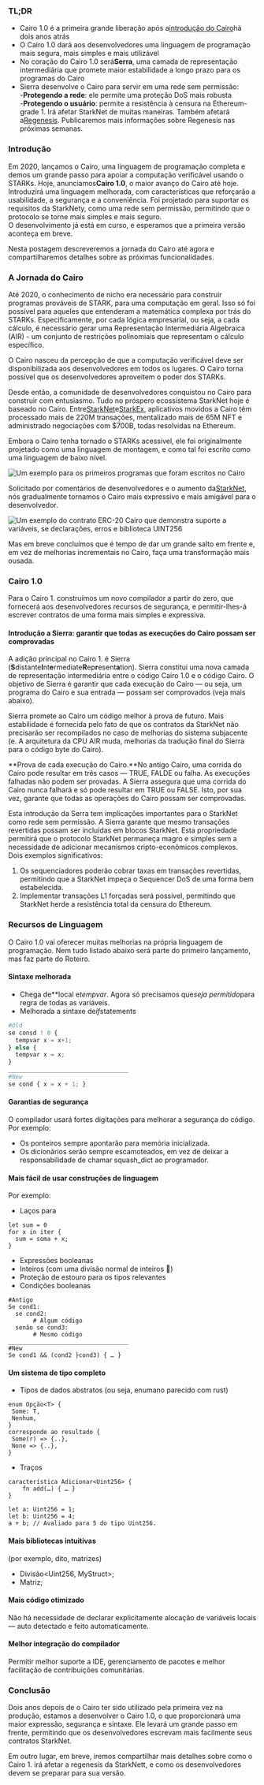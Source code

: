 ### TL;DR

* Cairo 1.0 é a primeira grande liberação após a[introdução do Cairo](https://medium.com/starkware/hello-cairo-3cb43b13b209)há dois anos atrás
* O Cairo 1.0 dará aos desenvolvedores uma linguagem de programação mais segura, mais simples e mais utilizável
* No coração do Cairo 1.0 será**Serra**, uma camada de representação intermediária que promete maior estabilidade a longo prazo para os programas do Cairo
* Sierra desenvolve o Cairo para servir em uma rede sem permissão:\
  -**Protegendo a rede**: ele permite uma proteção DoS mais robusta\
  -**Protegendo o usuário**: permite a resistência à censura na Ethereum-grade 1. Irá afetar StarkNet de muitas maneiras. Também afetará a[Regenesis](https://medium.com/starkware/regenesis-starknets-no-sweat-state-reset-e296b12b80ae). Publicaremos mais informações sobre Regenesis nas próximas semanas.

### Introdução

Em 2020, lançamos o Cairo, uma linguagem de programação completa e demos um grande passo para apoiar a computação verificável usando o STARKs. Hoje, anunciamos**Cairo 1.0**, o maior avanço do Cairo até hoje. Introduzirá uma linguagem melhorada, com características que reforçarão a usabilidade, a segurança e a conveniência. Foi projetado para suportar os requisitos da StarkNety, como uma rede sem permissão, permitindo que o protocolo se torne mais simples e mais seguro.\
O desenvolvimento já está em curso, e esperamos que a primeira versão aconteça em breve.

Nesta postagem descreveremos a jornada do Cairo até agora e compartilharemos detalhes sobre as próximas funcionalidades.

### A Jornada do Cairo

Até 2020, o conhecimento de nicho era necessário para construir programas prováveis de STARK, para uma computação em geral. Isso só foi possível para aqueles que entenderam a matemática complexa por trás do STARKs. Especificamente, por cada lógica empresarial, ou seja, a cada cálculo, é necessário gerar uma Representação Intermediária Algebraica (AIR) - um conjunto de restrições polinomiais que representam o cálculo específico.

O Cairo nasceu da percepção de que a computação verificável deve ser disponibilizada aos desenvolvedores em todos os lugares. O Cairo torna possível que os desenvolvedores aproveitem o poder dos STARKs.

Desde então, a comunidade de desenvolvedores conquistou no Cairo para construir com entusiasmo. Tudo no próspero ecossistema StarkNet hoje é baseado no Cairo. Entre[StarkNet](https://starkware.co/starknet/)e[StarkEx](https://starkware.co/starkex/), aplicativos movidos a Cairo têm processado mais de 220M transações, mentalizado mais de 65M NFT e administrado negociações com $700B, todas resolvidas na Ethereum.

Embora o Cairo tenha tornado o STARKs acessível, ele foi originalmente projetado como uma linguagem de montagem, e como tal foi escrito como uma linguagem de baixo nível.

![Um exemplo para os primeiros programas que foram escritos no Cairo](/assets/cairocode_01.png "Um exemplo para os primeiros programas que foram escritos no Cairo")

Solicitado por comentários de desenvolvedores e o aumento da[StarkNet](https://starkware.co/starknet/), nós gradualmente tornamos o Cairo mais expressivo e mais amigável para o desenvolvedor.

![Um exemplo do contrato ERC-20 Cairo que demonstra suporte a variáveis, se declarações, erros e biblioteca UINT256](/assets/cairocode_02.png "Um exemplo do contrato ERC-20 Cairo que demonstra suporte a variáveis, se declarações, erros e biblioteca UINT256")

Mas em breve concluímos que é tempo de dar um grande salto em frente e, em vez de melhorias incrementais no Cairo, faça uma transformação mais ousada.

### Cairo 1.0

Para o Cairo 1. construímos um novo compilador a partir do zero, que fornecerá aos desenvolvedores recursos de segurança, e permitir-lhes-á escrever contratos de uma forma mais simples e expressiva.

#### Introdução a Sierra: garantir que todas as execuções do Cairo possam ser comprovadas

A adição principal no Cairo 1. é Sierra (**S**distante**I**nt**e**rmediate**R**ep**r**esent**a**tion). Sierra constitui uma nova camada de representação intermediária entre o código Cairo 1.0 e o código Cairo. O objetivo de Sierra é garantir que cada execução do Cairo — ou seja, um programa do Cairo e sua entrada — possam ser comprovados (veja mais abaixo).

Sierra promete ao Cairo um código melhor à prova de futuro. Mais estabilidade é fornecida pelo fato de que os contratos da StarkNet não precisarão ser recompilados no caso de melhorias do sistema subjacente (e. A arquitetura da CPU AIR muda, melhorias da tradução final do Sierra para o código byte do Cairo).

**Prova de cada execução do Cairo.**No antigo Cairo, uma corrida do Cairo pode resultar em três casos — TRUE, FALDE ou falha. As execuções falhadas não podem ser provadas. A Sierra assegura que uma corrida do Cairo nunca falhará e só pode resultar em TRUE ou FALSE. Isto, por sua vez, garante que todas as operações do Cairo possam ser comprovadas.

Esta introdução da Serra tem implicações importantes para o StarkNet como rede sem permissão. A Sierra garante que mesmo transações revertidas possam ser incluídas em blocos StarkNet. Esta propriedade permitirá que o protocolo StarkNet permaneça magro e simples sem a necessidade de adicionar mecanismos cripto-econômicos complexos.\
Dois exemplos significativos:

1. Os sequenciadores poderão cobrar taxas em transações revertidas, permitindo que a StarkNet impeça o Sequencer DoS de uma forma bem estabelecida.
2. Implementar transações L1 forçadas será possível, permitindo que StarkNet herde a resistência total da censura do Ethereum.

### **Recursos de Linguagem**

O Cairo 1.0 vai oferecer muitas melhorias na própria linguagem de programação. Nem tudo listado abaixo será parte do primeiro lançamento, mas faz parte do Roteiro.

#### **Sintaxe melhorada**

* Chega de**local e*tempvar*. Agora só precisamos que*seja permitido*para regra de todas as variáveis.
* Melhorada a sintaxe de*if*statements

```python
#Old
se consd ! 0 {
  tempvar x = x+1;
} else {
  tempvar x = x;
}
__________________________________
#New
se cond { x = x + 1; }
```

#### **Garantias de segurança**

O compilador usará fortes digitações para melhorar a segurança do código. Por exemplo:

* Os ponteiros sempre apontarão para memória inicializada.
* Os dicionários serão sempre escamoteados, em vez de deixar a responsabilidade de chamar squash_dict ao programador.

#### **Mais fácil de usar construções de linguagem**

Por exemplo:

* Laços para

```
let sum = 0
for x in iter {
  sum = soma + x;
}
```

* Expressões booleanas
* Inteiros (com uma divisão normal de inteiros 👯)
* Proteção de estouro para os tipos relevantes
* Condições booleanas

```
#Antigo
Se cond1:
  se cond2:
       # Algum código
  senão se cond3:
       # Mesmo código
__________________________________
#New
Se cond1 && (cond2 ├cond3) { … }
```

#### **Um sistema de tipo completo**

* Tipos de dados abstratos (ou seja, enumano parecido com rust)

```
enum Opção<T> {
 Some: T,
 Nenhum,
}
corresponde ao resultado {
 Some(r) => {..},
 None => {..},
}
```

* Traços

```
característica Adicionar<Uint256> {
    fn add(…) { … }
}

let a: Uint256 = 1;
let b: Uint256 = 4;
a + b; // Avaliado para 5 do tipo Uint256.
```

#### **Mais bibliotecas intuitivas**

(por exemplo, dito, matrizes)

* Divisão<Uint256, MyStruct>;
* Matriz<MyOtherStruct>;

#### **Mais código otimizado**

Não há necessidade de declarar explicitamente alocação de variáveis locais — auto detectado e feito automaticamente.

#### **Melhor integração do compilador**

Permitir melhor suporte a IDE, gerenciamento de pacotes e melhor facilitação de contribuições comunitárias.

### **Conclusão**

Dois anos depois de o Cairo ter sido utilizado pela primeira vez na produção, estamos a desenvolver o Cairo 1.0, o que proporcionará uma maior expressão, segurança e sintaxe. Ele levará um grande passo em frente, permitindo que os desenvolvedores escrevam mais facilmente seus contratos StarkNet.

Em outro lugar, em breve, iremos compartilhar mais detalhes sobre como o Cairo 1. irá afetar a regenesis da StarkNett, e como os desenvolvedores devem se preparar para sua versão.